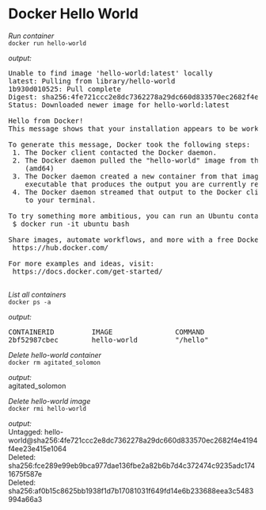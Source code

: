 # Docker Hello World
*Run container* <br/>
`docker run hello-world`

*_output:_*<br/>
<pre>
Unable to find image 'hello-world:latest' locally
latest: Pulling from library/hello-world
1b930d010525: Pull complete 
Digest: sha256:4fe721ccc2e8dc7362278a29dc660d833570ec2682f4e4194f4ee23e415e1064
Status: Downloaded newer image for hello-world:latest

Hello from Docker!
This message shows that your installation appears to be working correctly.

To generate this message, Docker took the following steps:
 1. The Docker client contacted the Docker daemon.
 2. The Docker daemon pulled the "hello-world" image from the Docker Hub.
    (amd64)
 3. The Docker daemon created a new container from that image which runs the
    executable that produces the output you are currently reading.
 4. The Docker daemon streamed that output to the Docker client, which sent it
    to your terminal.

To try something more ambitious, you can run an Ubuntu container with:
 $ docker run -it ubuntu bash

Share images, automate workflows, and more with a free Docker ID:
 https://hub.docker.com/

For more examples and ideas, visit:
 https://docs.docker.com/get-started/
 </pre>

*List all containers*<br/>
`docker ps -a`

*_output:_*<br/>
<pre>
CONTAINERID         IMAGE               COMMAND             CREATED             STATUS                      PORTS               NAMES
2bf52987cbec        hello-world         "/hello"            10 minutes ago      Exited (0) 10 minutes ago                       agitated_solomon
</pre>

*Delete hello-world container*<br/>
`docker rm agitated_solomon`

*_output:_*<br/>
agitated_solomon

*Delete hello-world image*<br/>
`docker rmi hello-world`

*_output_:*<br/>
Untagged: hello-world@sha256:4fe721ccc2e8dc7362278a29dc660d833570ec2682f4e4194f4ee23e415e1064<br/>
Deleted: sha256:fce289e99eb9bca977dae136fbe2a82b6b7d4c372474c9235adc1741675f587e<br/>
Deleted: sha256:af0b15c8625bb1938f1d7b17081031f649fd14e6b233688eea3c5483994a66a3<br/>
